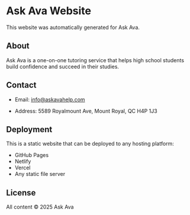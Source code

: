 # Ask Ava Website

This website was automatically generated for Ask Ava.

## About

Ask Ava is a one-on-one tutoring service that helps high school students build confidence and succeed in their studies.

## Contact

- Email: info@askavahelp.com

- Address: 5589 Royalmount Ave, Mount Royal, QC H4P 1J3

## Deployment

This is a static website that can be deployed to any hosting platform:

- GitHub Pages
- Netlify
- Vercel
- Any static file server

## License

All content © 2025 Ask Ava
